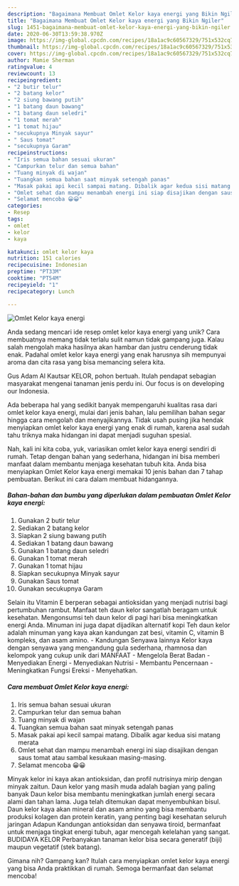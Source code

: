 ```yaml
---
description: "Bagaimana Membuat Omlet Kelor kaya energi yang Bikin Ngiler"
title: "Bagaimana Membuat Omlet Kelor kaya energi yang Bikin Ngiler"
slug: 1451-bagaimana-membuat-omlet-kelor-kaya-energi-yang-bikin-ngiler
date: 2020-06-30T13:59:38.970Z
image: https://img-global.cpcdn.com/recipes/18a1ac9c60567329/751x532cq70/omlet-kelor-kaya-energi-foto-resep-utama.jpg
thumbnail: https://img-global.cpcdn.com/recipes/18a1ac9c60567329/751x532cq70/omlet-kelor-kaya-energi-foto-resep-utama.jpg
cover: https://img-global.cpcdn.com/recipes/18a1ac9c60567329/751x532cq70/omlet-kelor-kaya-energi-foto-resep-utama.jpg
author: Mamie Sherman
ratingvalue: 4
reviewcount: 13
recipeingredient:
- "2 butir telur"
- "2 batang kelor"
- "2 siung bawang putih"
- "1 batang daun bawang"
- "1 batang daun seledri"
- "1 tomat merah"
- "1 tomat hijau"
- "secukupnya Minyak sayur"
- " Saus tomat"
- "secukupnya Garam"
recipeinstructions:
- "Iris semua bahan sesuai ukuran"
- "Campurkan telur dan semua bahan"
- "Tuang minyak di wajan"
- "Tuangkan semua bahan saat minyak setengah panas"
- "Masak pakai api kecil sampai matang. Dibalik agar kedua sisi matang merata"
- "Omlet sehat dan mampu menambah energi ini siap disajikan dengan saus tomat atau sambal kesukaan masing-masing."
- "Selamat mencoba 😀😀"
categories:
- Resep
tags:
- omlet
- kelor
- kaya

katakunci: omlet kelor kaya 
nutrition: 151 calories
recipecuisine: Indonesian
preptime: "PT33M"
cooktime: "PT54M"
recipeyield: "1"
recipecategory: Lunch

---
```



![Omlet Kelor kaya energi](https://img-global.cpcdn.com/recipes/18a1ac9c60567329/751x532cq70/omlet-kelor-kaya-energi-foto-resep-utama.jpg)

Anda sedang mencari ide resep omlet kelor kaya energi yang unik? Cara membuatnya memang tidak terlalu sulit namun tidak gampang juga. Kalau salah mengolah maka hasilnya akan hambar dan justru cenderung tidak enak. Padahal omlet kelor kaya energi yang enak harusnya sih mempunyai aroma dan cita rasa yang bisa memancing selera kita.

Gus Adam Al Kautsar KELOR, pohon bertuah. Itulah pendapat sebagian masyarakat mengenai tanaman jenis perdu ini. Our focus is on developing our Indonesia.

Ada beberapa hal yang sedikit banyak mempengaruhi kualitas rasa dari omlet kelor kaya energi, mulai dari jenis bahan, lalu pemilihan bahan segar hingga cara mengolah dan menyajikannya. Tidak usah pusing jika hendak menyiapkan omlet kelor kaya energi yang enak di rumah, karena asal sudah tahu triknya maka hidangan ini dapat menjadi suguhan spesial.


Nah, kali ini kita coba, yuk, variasikan omlet kelor kaya energi sendiri di rumah. Tetap dengan bahan yang sederhana, hidangan ini bisa memberi manfaat dalam membantu menjaga kesehatan tubuh kita. Anda bisa menyiapkan Omlet Kelor kaya energi memakai 10 jenis bahan dan 7 tahap pembuatan. Berikut ini cara dalam membuat hidangannya.

<!--inarticleads1-->

##### Bahan-bahan dan bumbu yang diperlukan dalam pembuatan Omlet Kelor kaya energi:

1. Gunakan 2 butir telur
1. Sediakan 2 batang kelor
1. Siapkan 2 siung bawang putih
1. Sediakan 1 batang daun bawang
1. Gunakan 1 batang daun seledri
1. Gunakan 1 tomat merah
1. Gunakan 1 tomat hijau
1. Siapkan secukupnya Minyak sayur
1. Gunakan  Saus tomat
1. Gunakan secukupnya Garam


Selain itu Vitamin E berperan sebagai antioksidan yang menjadi nutrisi bagi pertumbuhan rambut. Manfaat teh daun kelor sangatlah beragam untuk kesehatan. Mengonsumsi teh daun kelor di pagi hari bisa meningkatkan energi Anda. Minuman ini juga dapat dijadikan alternatif kopi Teh daun kelor adalah minuman yang kaya akan kandungan zat besi, vitamin C, vitamin B kompleks, dan asam amino. - Kandungan Senyawa lainnya Kelor kaya dengan senyawa yang mengandung gula sederhana, rhamnosa dan kelompok yang cukup unik dari MANFAAT - Mengelola Berat Badan - Menyediakan Energi - Menyediakan Nutrisi - Membantu Pencernaan - Meningkatkan Fungsi Ereksi - Menyehatkan. 

<!--inarticleads2-->

##### Cara membuat Omlet Kelor kaya energi:

1. Iris semua bahan sesuai ukuran
1. Campurkan telur dan semua bahan
1. Tuang minyak di wajan
1. Tuangkan semua bahan saat minyak setengah panas
1. Masak pakai api kecil sampai matang. Dibalik agar kedua sisi matang merata
1. Omlet sehat dan mampu menambah energi ini siap disajikan dengan saus tomat atau sambal kesukaan masing-masing.
1. Selamat mencoba 😀😀


Minyak kelor ini kaya akan antioksidan, dan profil nutrisinya mirip dengan minyak zaitun. Daun kelor yang masih muda adalah bagian yang paling banyak Daun kelor bisa membantu meningkatkan jumlah energi secara alami dan tahan lama. Juga telah ditemukan dapat menyembuhkan bisul. Daun kelor kaya akan mineral dan asam amino yang bisa membantu produksi kolagen dan protein keratin, yang penting bagi kesehatan seluruh jaringan Adapun Kandungan antioksidan dan senyawa tiroid, bermanfaat untuk menjaga tingkat energi tubuh, agar mencegah kelelahan yang sangat. BUDIDAYA KELOR Perbanyakan tanaman kelor bisa secara generatif (biji) maupun vegetatif (stek batang). 

Gimana nih? Gampang kan? Itulah cara menyiapkan omlet kelor kaya energi yang bisa Anda praktikkan di rumah. Semoga bermanfaat dan selamat mencoba!
